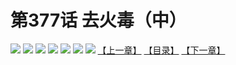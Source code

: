 # 第377话 去火毒（中）
![](https://mhpic.xiaomingtaiji.net/comic/D/斗破苍穹拆分版/377话/1.jpg-zymk.middle.webp)
![](https://mhpic.xiaomingtaiji.net/comic/D/斗破苍穹拆分版/377话/2.jpg-zymk.middle.webp)
![](https://mhpic.xiaomingtaiji.net/comic/D/斗破苍穹拆分版/377话/3.jpg-zymk.middle.webp)
![](https://mhpic.xiaomingtaiji.net/comic/D/斗破苍穹拆分版/377话/4.jpg-zymk.middle.webp)
![](https://mhpic.xiaomingtaiji.net/comic/D/斗破苍穹拆分版/377话/5.jpg-zymk.middle.webp)
![](https://mhpic.xiaomingtaiji.net/comic/D/斗破苍穹拆分版/377话/6.jpg-zymk.middle.webp)
![](https://mhpic.xiaomingtaiji.net/comic/D/斗破苍穹拆分版/377话/7.jpg-zymk.middle.webp)
[【上一章】](./376.md)
[【目录】](./README.md)
[【下一章】](./378.md)
